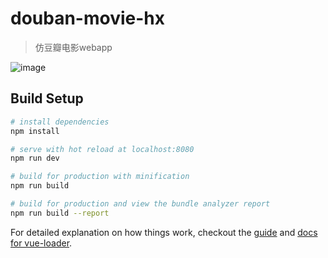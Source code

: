 # douban-movie-hx

> 仿豆瓣电影webapp

![image](https://github.com/buptsky/vue-douban-movie/raw/master/screenshots/detail.gif)

## Build Setup

``` bash
# install dependencies
npm install

# serve with hot reload at localhost:8080
npm run dev

# build for production with minification
npm run build

# build for production and view the bundle analyzer report
npm run build --report
```

For detailed explanation on how things work, checkout the [guide](http://vuejs-templates.github.io/webpack/) and [docs for vue-loader](http://vuejs.github.io/vue-loader).

